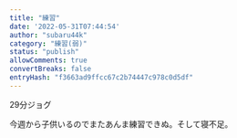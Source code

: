 ```yaml
---
title: "練習"
date: '2022-05-31T07:44:54'
author: "subaru44k"
category: "練習(弱)"
status: "publish"
allowComments: true
convertBreaks: false
entryHash: "f3663ad9ffcc67c2b74447c978c0d5df"
---
```

29分ジョグ

今週から子供いるのでまたあんま練習できぬ。そして寝不足。
